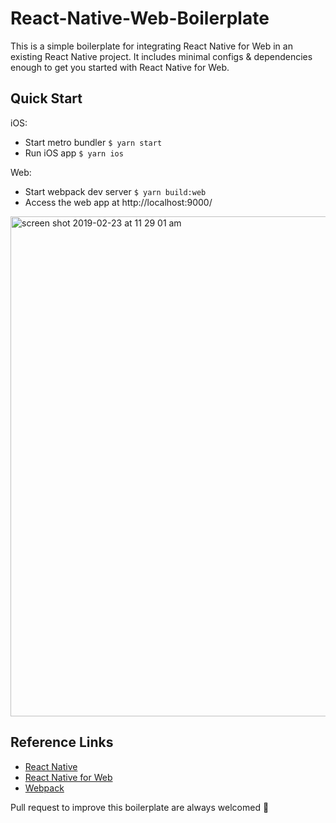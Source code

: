 # React-Native-Web-Boilerplate

This is a simple boilerplate for integrating React Native for Web in an existing React Native project. It includes minimal configs & dependencies enough to get you started with React Native for Web.

## Quick Start

iOS:

- Start metro bundler `$ yarn start`
- Run iOS app `$ yarn ios`

Web:

- Start webpack dev server `$ yarn build:web`
- Access the web app at http://localhost:9000/

<img width="800" alt="screen shot 2019-02-23 at 11 29 01 am" src="https://user-images.githubusercontent.com/17886017/53289016-407e8e00-375e-11e9-9f75-39653af888fb.png">

## Reference Links

- [React Native](https://facebook.github.io/react-native/docs/getting-started.html)
- [React Native for Web](https://github.com/necolas/react-native-web)
- [Webpack](https://webpack.js.org/)

Pull request to improve this boilerplate are always welcomed :tada:
